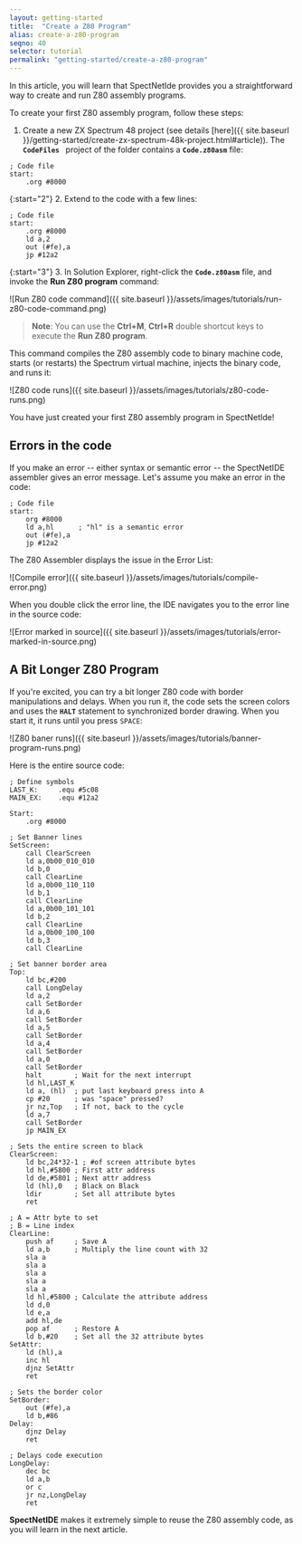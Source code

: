 ```yaml
---
layout: getting-started
title:  "Create a Z80 Program"
alias: create-a-z80-program
seqno: 40
selector: tutorial
permalink: "getting-started/create-a-z80-program"
---
```


In this article, you will learn that SpectNetIde provides you a straightforward way to create and run Z80 assembly programs.

To create your first Z80 assembly program, follow these steps:

1. Create a new ZX Spectrum 48 project (see details [here]({{ site.baseurl }}/getting-started/create-zx-spectrum-48k-project.html#article)).
The __`CodeFiles `__ project of the folder contains a __`Code.z80asm`__ file:

```
; Code file
start:
    .org #8000
```

{:start="2"}
2. Extend to the code with a few lines:

```
; Code file
start:
    .org #8000
    ld a,2
    out (#fe),a
    jp #12a2
```

{:start="3"}
3. In Solution Explorer, right-click the __`Code.z80asm`__ file, and invoke the __Run Z80 program__ command:

![Run Z80 code command]({{ site.baseurl }}/assets/images/tutorials/run-z80-code-command.png)

> __Note__: You can use the __Ctrl+M__, __Ctrl+R__ double shortcut keys to execute the __Run Z80 program__.

This command compiles the Z80 assembly code to binary machine code, starts (or restarts) the Spectrum virtual machine,
injects the binary code, and runs it:

![Z80 code runs]({{ site.baseurl }}/assets/images/tutorials/z80-code-runs.png)

You have just created your first Z80 assembly program in SpectNetIde!

## Errors in the code

If you make an error -- either syntax or semantic error -- the SpectNetIDE assembler gives an error message. Let's assume you make an error in the code:

```
; Code file
start:
    org #8000
    ld a,hl      ; "hl" is a semantic error
    out (#fe),a 
    jp #12a2
```

The Z80 Assembler displays the issue in the Error List:

![Compile error]({{ site.baseurl }}/assets/images/tutorials/compile-error.png)

When you double click the error line, the IDE navigates you to the error line in the source code:

![Error marked in source]({{ site.baseurl }}/assets/images/tutorials/error-marked-in-source.png)

## A Bit Longer Z80 Program

If you're excited, you can try a bit longer Z80 code with border manipulations and delays. When you run it, the code sets the screen colors and uses the __`HALT`__ statement to synchronized border drawing. When you start it, it runs until you press `SPACE`:

![Z80 baner runs]({{ site.baseurl }}/assets/images/tutorials/banner-program-runs.png)

Here is the entire source code:

```
; Define symbols
LAST_K:		.equ #5c08
MAIN_EX:	.equ #12a2

Start:
    .org #8000

; Set Banner lines
SetScreen:
    call ClearScreen
    ld a,0b00_010_010
    ld b,0
    call ClearLine
    ld a,0b00_110_110
    ld b,1
    call ClearLine
    ld a,0b00_101_101
    ld b,2
    call ClearLine
    ld a,0b00_100_100
    ld b,3
    call ClearLine

; Set banner border area
Top:
    ld bc,#200
    call LongDelay
    ld a,2
    call SetBorder
    ld a,6
    call SetBorder
    ld a,5
    call SetBorder
    ld a,4
    call SetBorder
    ld a,0
    call SetBorder
    halt        ; Wait for the next interrupt
    ld hl,LAST_K
    ld a, (hl)	; put last keyboard press into A
    cp #20		; was "space" pressed?
    jr nz,Top	; If not, back to the cycle
    ld a,7
    call SetBorder
    jp MAIN_EX

; Sets the entire screen to black
ClearScreen:
    ld bc,24*32-1 ; #of screen attribute bytes
    ld hl,#5800 ; First attr address
    ld de,#5801 ; Next attr address
    ld (hl),0   ; Black on Black
    ldir        ; Set all attribute bytes
    ret

; A = Attr byte to set
; B = Line index
ClearLine:
    push af     ; Save A
    ld a,b      ; Multiply the line count with 32
    sla a
    sla a
    sla a
    sla a
    sla a
    ld hl,#5800 ; Calculate the attribute address
    ld d,0
    ld e,a
    add hl,de
    pop af      ; Restore A
    ld b,#20    ; Set all the 32 attribute bytes
SetAttr:
    ld (hl),a
    inc hl
    djnz SetAttr
    ret

; Sets the border color
SetBorder:
    out (#fe),a
    ld b,#86
Delay:
    djnz Delay
    ret

; Delays code execution
LongDelay:
    dec bc
    ld a,b
    or c
    jr nz,LongDelay
    ret
```

__SpectNetIDE__ makes it extremely simple to reuse the Z80 assembly code, as you
will learn in the next article.
